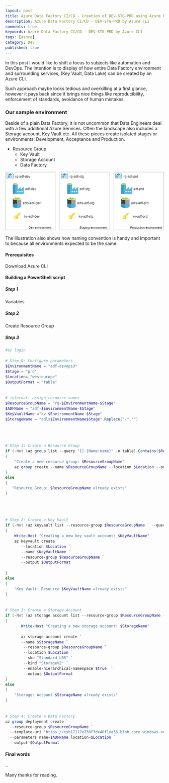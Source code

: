 ```yaml
---
layout: post
title: Azure Data Factory CI/CD - Creation of DEV-STG-PRD using Azure CLI
description: Azure Data Factory CI/CD - DEV-STG-PRD by Azure CLI
comments: true
keywords: Azure Data Factory CI/CD - DEV-STG-PRD by Azure CLI
tags: [Azure]
category: Dev
published: true 
---
```



In this post I would like to shift a focus to subjects like automation and DevOps. The intention is to display of how entire Data Factory environment and surrounding services, (Key Vault, Data Lake) can be created by an Azure CLI. 

Such approach maybe looks tedious and overkilling at a first glance, however it pays back since it brings nice things like reproducibility, enforcement of standards, avoidance of human mistakes.




### Our sample environment

Beside of a plain Data Factory, it is not uncommon that Data Engineers deal with a few additional Azure Services. Often the landscape also includes a Storage account, Key Vault etc. All these pieces create isolated stages or environments: Development, Acceptance and Production. 


 - Resource Group
   - Key Vault
   - Storage Account
   - Data Factory

<img src="/assets/images/posts/adf-cicd-p1/adf-devops-environments.png" alt="the roadmap" /> 

  

The illustration also shows how naming convention is handy and important to  because all environments expected to be the same.


#### Prerequisites
Download Azure CLI


#### Building a PowerShell script


##### Step 1

Variables

##### Step 2

Create Resource Group

##### Step 3

```powershell
#az login  
  
# Step 0: Configure parameters  
$EnvironmentName = "adf-devops3"  
$Stage = "prd"  
$Location= "westeurope"
$OutputFormat = "table" 


# internal: assign resource names
$ResourceGroupName = "rg-$EnvironmentName-$Stage"
$ADFName = "adf-$EnvironmentName-$Stage"
$KeyVaultName ="kv-$EnvironmentName-$Stage"
$StorageName = "adls$EnvironmentName$Stage".Replace("-","")




# Step 1: Create a Resource Group
if (-Not (az group list --query "[].{Name:name}" -o table).Contains($ResourceGroupName))
{
    "Create a new resource group: $ResourceGroupName" 
    az group create --name $ResourceGroupName --location $Location --output $OutputFormat
}
else
{
   "Resource Group: $ResourceGroupName already exists"
}




# Step 2: Create a Key Vault
if (-Not (az keyvault list --resource-group $ResourceGroupName ` --query "[].{Name:name}" -o table).Contains($KeyVaultName))
{
    Write-Host "Creating a new key vault account: $KeyVaultName"
    az keyvault create `
       --location $Location `
       --name $KeyVaultName `
       --resource-group $ResourceGroupName `
       --output $OutputFormat
    
}
else
{
    "Key Vault: Resource $KeyVaultName already exists"
}


# Step 3: Create a Storage Account
if (-Not (az storage account list --resource-group $ResourceGroupName --query "[].{Name:name}" -o table).Contains($StorageName))
{
       Write-Host "Creating a new storage account: $StorageName"
       
       az storage account create `
       --name $StorageName `
        --resource-group $ResourceGroupName `
        --location $Location `
        --sku "Standard_LRS" `
        --kind "StorageV2" `
        --enable-hierarchical-namespace $true  `
        --output $OutputFormat      
}
else
{
    "Storage: Account $StorageName already exists"
}


# Step 4: Create a Data Factory
az group deployment create `
  --resource-group $ResourceGroupName `
  --template-uri "https://csb17117e738f3dx40f1xa56.blob.core.windows.net/templates/adf.json" `
  --parameters name=$ADFName location=$Location `
  --output $OutputFormat

```

#### Final words

..

Many thanks for reading.